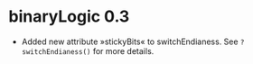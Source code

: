 # binaryLogic 0.3 

* Added new attribute »stickyBits« to switchEndianess. See `?switchEndianess()` for more details.
